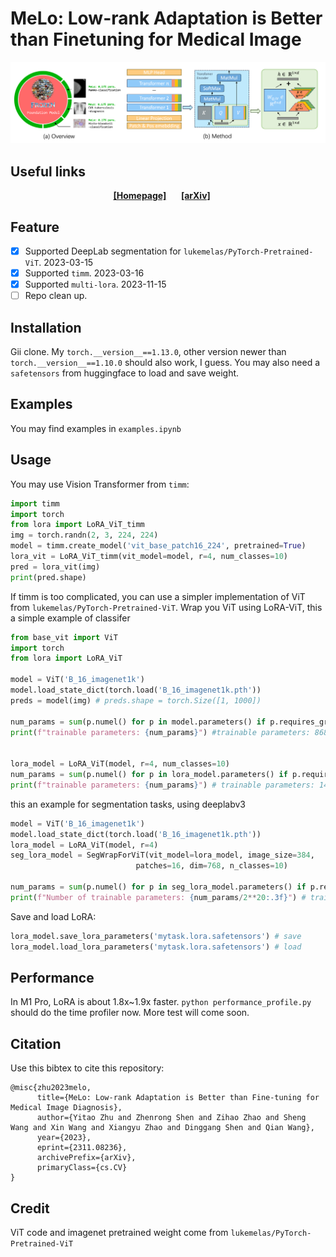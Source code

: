 # MeLo: Low-rank Adaptation is Better than Finetuning for Medical Image

![Intro](./assets/intro.png)

## Useful links

<div align="center">
    <a href="https://absterzhu.github.io/melo.github.io/" class="button"><b>[Homepage]</b></a> &nbsp;&nbsp;&nbsp;&nbsp;
    <a href="https://arxiv.org/abs/2311.08236" class="button"><b>[arXiv]</b></a> &nbsp;&nbsp;&nbsp;&nbsp;
</div>

## Feature
- [x] Supported DeepLab segmentation for ```lukemelas/PyTorch-Pretrained-ViT```. 2023-03-15
- [x] Supported ```timm```. 2023-03-16
- [x] Supported ```multi-lora```. 2023-11-15
- [ ] Repo clean up.

## Installation
Gii clone. My ```torch.__version__==1.13.0```, other version newer than ```torch.__version__==1.10.0``` should also work, I guess.
You may also need a ```safetensors``` from huggingface to load and save weight.

## Examples
You may find examples in ```examples.ipynb```

## Usage
You may use Vision Transformer from ```timm```:
```python
import timm
import torch
from lora import LoRA_ViT_timm
img = torch.randn(2, 3, 224, 224)
model = timm.create_model('vit_base_patch16_224', pretrained=True)
lora_vit = LoRA_ViT_timm(vit_model=model, r=4, num_classes=10)
pred = lora_vit(img)
print(pred.shape)
```

If timm is too complicated, you can use a simpler implementation of ViT from ```lukemelas/PyTorch-Pretrained-ViT```.
Wrap you ViT using LoRA-ViT, this a simple example of classifer
```python
from base_vit import ViT
import torch
from lora import LoRA_ViT

model = ViT('B_16_imagenet1k')
model.load_state_dict(torch.load('B_16_imagenet1k.pth'))
preds = model(img) # preds.shape = torch.Size([1, 1000])

num_params = sum(p.numel() for p in model.parameters() if p.requires_grad)
print(f"trainable parameters: {num_params}") #trainable parameters: 86859496


lora_model = LoRA_ViT(model, r=4, num_classes=10)
num_params = sum(p.numel() for p in lora_model.parameters() if p.requires_grad)
print(f"trainable parameters: {num_params}") # trainable parameters: 147456

```

this an example for segmentation tasks, using deeplabv3
```python
model = ViT('B_16_imagenet1k')
model.load_state_dict(torch.load('B_16_imagenet1k.pth'))
lora_model = LoRA_ViT(model, r=4)
seg_lora_model = SegWrapForViT(vit_model=lora_model, image_size=384,
                            patches=16, dim=768, n_classes=10)

num_params = sum(p.numel() for p in seg_lora_model.parameters() if p.requires_grad)
print(f"Number of trainable parameters: {num_params/2**20:.3f}") # trainable parameters: 6.459
```

Save and load LoRA:
```python
lora_model.save_lora_parameters('mytask.lora.safetensors') # save
lora_model.load_lora_parameters('mytask.lora.safetensors') # load
```

## Performance
In M1 Pro, LoRA is about 1.8x~1.9x faster.
```python performance_profile.py``` should do the time profiler now. More test will come soon.

## Citation
Use this bibtex to cite this repository:
```
@misc{zhu2023melo,
      title={MeLo: Low-rank Adaptation is Better than Fine-tuning for Medical Image Diagnosis}, 
      author={Yitao Zhu and Zhenrong Shen and Zihao Zhao and Sheng Wang and Xin Wang and Xiangyu Zhao and Dinggang Shen and Qian Wang},
      year={2023},
      eprint={2311.08236},
      archivePrefix={arXiv},
      primaryClass={cs.CV}
}
```

## Credit
ViT code and imagenet pretrained weight come from ```lukemelas/PyTorch-Pretrained-ViT```